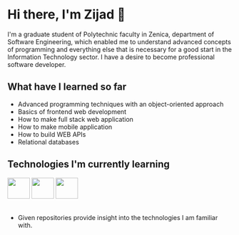 # Hi there, I'm Zijad 👋

<p> I'm a graduate student of Polytechnic faculty in Zenica, department of Software Engineering, which enabled me to understand advanced concepts of programming and everything else that is necessary for a good start in the Information Technology sector. I have a desire to become professional software developer.</p>

## What have I learned so far

<ul>
  <li>Advanced programming techniques with an object-oriented approach</li>
  <li>Basics of frontend web development</li>
  <li>How to make full stack web application</li>
  <li>How to make mobile application</li>
  <li>How to build WEB APIs</li>
  <li>Relational databases</li>
</ul>

## Technologies I'm currently learning

<div display="flex">
  <img src="https://skillicons.dev/icons?i=cs" width="50px" height="47px" />
  <img src="https://skillicons.dev/icons?i=dotnet" width="50px" height="47px" />
  <img src="https://skillicons.dev/icons?i=react" width="50px" height="47px" />
</div>

<br>

<ul><li>Given repositories provide insight into the technologies I am familiar with.</li></ul>
